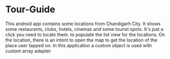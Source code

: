 # Tour-Guide
This android app contains some locations from Chandigarh City. It shows some restaurants, clubs, hotels, cinemas and some tourist spots. It's just a click you need to locate them.
 to populate the list view for the locations. On the location, there is an intent to open the map to get the location of the place user tapped on.
In this application a custom object is used with custom array adapter
